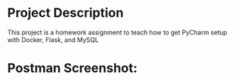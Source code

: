 # Project Description
This project is a homework assignment to teach how to get PyCharm setup with Docker, Flask, and MySQL

# Postman Screenshot:

